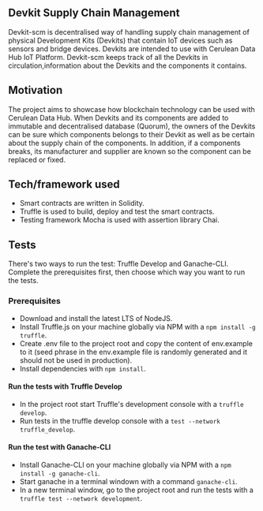 ## Devkit Supply Chain Management
Devkit-scm is decentralised way of handling supply chain management of physical Development Kits (Devkits) that contain IoT devices such as sensors and bridge devices. Devkits are intended to use with Cerulean Data Hub IoT Platform. Devkit-scm keeps track of all the Devkits in circulation,information about the Devkits and the components it contains.

## Motivation
The project aims to showcase how blockchain technology can be used with Cerulean Data Hub. When Devkits and its components are added to immutable and decentralised database (Quorum), the owners of the Devkits can be sure which components belongs to their Devkit as well as be certain about the supply chain of the components. In addition, if a components breaks, its manufacturer and supplier are known so the component can be replaced or fixed.  
 
## Tech/framework used
- Smart contracts are written in Solidity.
- Truffle is used to build, deploy and test the smart contracts.
- Testing framework Mocha is used with assertion library Chai.

## Tests
There's two ways to run the test: Truffle Develop and Ganache-CLI. Complete the prerequisites first, then choose which way you want to run the tests.

### Prerequisites
* Download and install the latest LTS of NodeJS.
* Install Truffle.js on your machine globally via NPM with a `npm install -g truffle`.
* Create .env file to the project root and copy the content of env.example to it (seed phrase  in the env.example file is randomly generated and it should not be used in production).
* Install dependencies with `npm install`. 

#### Run the tests with Truffle Develop
* In the project root start Truffle's development console with a `truffle develop`.
* Run tests in the truffle develop console with a `test --network truffle_develop`.

#### Run the test with Ganache-CLI
* Install Ganache-CLI on your machine globally via NPM with a `npm install -g ganache-cli`.
* Start ganache in a terminal windown with a command `ganache-cli`.
* In a new terminal window, go to the project root and run the tests with a `truffle test --network development`.
